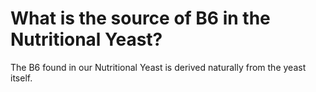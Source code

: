 # What is the source of B6 in the Nutritional Yeast?

The B6 found in our Nutritional Yeast is derived naturally from the yeast itself.
